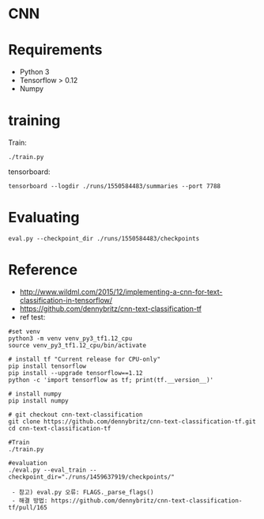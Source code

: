 CNN
===========
# Requirements
 - Python 3
 - Tensorflow > 0.12
 - Numpy
 
# training
Train:
```
./train.py
```
tensorboard:
```
tensorboard --logdir ./runs/1550584483/summaries --port 7788
```
# Evaluating
```
eval.py --checkpoint_dir ./runs/1550584483/checkpoints
```

# Reference
 - http://www.wildml.com/2015/12/implementing-a-cnn-for-text-classification-in-tensorflow/
 - https://github.com/dennybritz/cnn-text-classification-tf
 - ref test: 
```
#set venv
python3 -m venv venv_py3_tf1.12_cpu
source venv_py3_tf1.12_cpu/bin/activate

# install tf "Current release for CPU-only"
pip install tensorflow
pip install --upgrade tensorflow==1.12
python -c 'import tensorflow as tf; print(tf.__version__)'

# install numpy
pip install numpy

# git checkout cnn-text-classification
git clone https://github.com/dennybritz/cnn-text-classification-tf.git
cd cnn-text-classification-tf

#Train
./train.py

#evaluation
./eval.py --eval_train --checkpoint_dir="./runs/1459637919/checkpoints/"

 - 참고) eval.py 오류: FLAGS._parse_flags()
 - 해결 방법: https://github.com/dennybritz/cnn-text-classification-tf/pull/165
 
```
